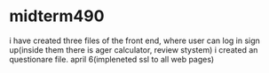 # midterm490

i have created three files of the front end, where user can log in sign up(inside them there is ager calculator, review stystem) i created an questionare file.
april 6(impleneted ssl to all web pages)
